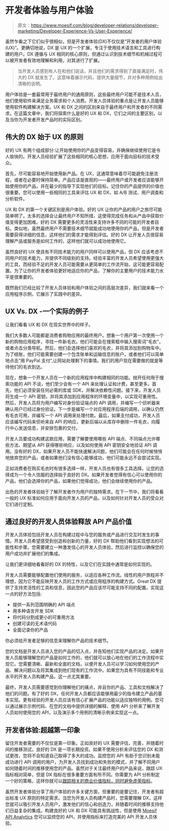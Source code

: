# 开发者体验与用户体验

> 原文：<https://www.moesif.com/blog/developer-relations/developer-marketing/Developer-Experience-Vs-User-Experience/>

虽然乍看之下它们似乎很相似，但是开发者体验(DX)不仅仅是“开发者的用户体验(UX)”。更确切地说，DX 是 UX 的一个扩展，专注于使用技术语言和工具进行构建的用户。DX 遵循与 UX 相同的核心原则，但通过认识到技术细节和机械过程可以被开发者有效地理解和利用，对其进行了扩展。

> 当开发人员感到有人在和他们说话，并且他们的需求得到了直接满足时，伟大的 DX 就发生了。这意味着展示代码，提供大量细节，并对多种用例给出清晰的说明。

用户体验是一套最常用于最终用户的通用原则，这些最终用户可能不是技术人员，他们使用软件来满足业务需求和个人消费。开发人员体验的重点是让开发人员能够使用软件构建解决方案。UX 和 DX 之间的区别来自于最终用户和开发者的不同需求。在这篇文章中，我们将探索什么是好的 UX 和 DX，它们之间的主要区别，以及当你为开发者开发产品时的实际区别。

## 伟大的 DX 始于 UX 的原则

好的 UX 有两个组成部分:让开始使用你的产品变得容易，并确保继续使用它是令人愉快的。开发人员经验扩展了这些相同的核心思想，应用于面向目标的技术受众。

首先，尽可能容易地开始使用新产品。在 UX，这通常意味着尽可能避免注册流程，或者在必要时保持简单。产品应该是直观的——最终用户或开发者应该能够开始使用你的产品，并在最少的指导下实现他们的目标。记住你的产品提供的价值也很重要。您可以使用一些相同的工具来评估 UX 和 DX，如 A/B 测试、用户调查和分析软件。

UX 和 DX 的第一个关键区别是用户体验。好的 UX 让你的产品的用户之旅尽可能简单明了。太多的选择会让最终用户不知所措，这使得完成任务和从产品中获取价值变得更加困难。好的 DX 需要更多的灵活性来支持许多不同的可能的开发者目标。类似地，虽然最终用户不需要技术细节就能成功地使用你的产品，但是开发者需要获得详细的信息，这样他们的需求才能得到评估。好的 DX 让开发人员很容易理解产品或服务是如何工作的，这样他们就可以成功地使用它。

虽然良好的 UX 使具有不同技术能力的用户同样可以使用产品，但 DX 应该考虑不同用户的技术能力，并提供不同级别的支持。经验丰富的开发人员希望使用更强大的工具，而经验不足的开发人员可能需要从更简单的工作流开始，这可能更容易配置。为了让你的开发者体验更好地适应你的产品，了解你的主要用户的技术能力水平是很重要的。

既然我们已经比较了开发人员体验和用户体验之间的高层次差异，我们就来看一个应用程序示例，它展示了实践中的差异。

## UX Vs. DX -一个实际的例子

让我们看看 UX 和 DX 在现实世界中的样子。

我们大多数人可能都是消费者购物应用的最终用户。想象一个用户第一次使用一个新的购物应用程序，寻找一件新毛衣。他们可能会在搜索框中输入搜索词“毛衣”，或者点击分类导航。然后，他们会选择他们喜欢的毛衣，并将其添加到购物车中。为了结账，他们可能需要创建一个包含账单和运输信息的账户，或者他们可以简单地点击“用 PayPal 支付”,让网站处理剩下的事情。我们的用户现在需要做的就是等待他们的毛衣到达。

现在，想象一个开发人员在一个新的应用程序中构建相同的功能。抛开任何用于搜索功能的 API 不谈，他们至少会有一个 API 来处理认证和计费，甚至更多。首先，他们必须安装任何必需的库或 SDK，并解决依赖性问题。接下来，开发人员将生成一个 API 密钥，并将其添加到应用程序的环境变量中，以实现可重用性。然后，开发人员将为用户编写对身份验证端点的 API 调用，并编写一个侦听器来确认用户已经过身份验证。下一步是编写一个对应用程序后端的调用，以确认仍然有毛衣可用，并编写一个 API 调用来处理付款。最后，如果支付成功，开发人员应该编写代码来侦听来自 API 的响应，更新后端以从库存中删除一件毛衣，向履行中心发送信息，并安排包裹的交付。

开发人员要成功构建这款应用，需要了解要使用哪些 API 端点、不同端点允许哪些方法、期望从 API 获得哪些响应，以及如何使用 API 密钥安全地验证 API 调用。没有好的 DX，如果开发人员不能快速解决问题，他们可能会在任何时候悄悄地放弃您的产品，或者如果他们没有信心能够成功，他们可能永远不会尝试实现。

正如消费者在购买毛衣时有很多选择一样，开发人员也有很多工具选择。让您的选择成为一个令人信服的选择始于良好的 DX。如果开发者觉得有信心可以使用你的产品，他们会选择你的产品，如果他们觉得成功，他们会继续使用你的产品。

出色的开发者体验始于了解开发者作为用户的独特需求。在下一节中，我们将看看一般的 UX 标准如何应用于面向开发人员的产品，以及如何针对开发人员的受众对它们进行定制。

## 通过良好的开发人员体验释放 API 产品价值

开发人员体验包括开发人员在构建过程中与您的服务或产品进行交互时发生的事情。开发人员希望感受到创造和创新的力量，好的 DX 帮助他们看到实现想法的可能性和步骤。您需要建立一种激发信心的开发人员体验，然后进行监控以确保您的用户成功并扩展他们的集成。

让我们更详细地看看好的 DX 的特性，以及它们在实践中通常是如何实现的。

开发人员需要能够配置他们使用的服务，以适应各种工作流。线性的用户旅程并不理想，因为它不能反映开发人员的工作方式或应用程序的构建方式。Great DX 提供了支持灵活性的工具和信息，因此您的产品应该尽可能支持不同的配置。实现这一点的好方法包括:

*   提供一系列范围明确的 API 端点
*   用多种语言开发 SDK
*   将代码分割成更小的可重用方法
*   创建可读的无术语代码
*   全面记录你的产品

你必须给开发者足够的信息来理解你产品的技术细节。

您的文档是开发人员进入您的产品的切入点，并告知他们实现产品的决定。如果开发人员能够理解您的产品是如何工作的，他们就可以放心地在他们的工作流程中实现它。您需要清晰、最新和全面的文档，以便开发人员可以学习如何使用您的产品、解决问题以及将其集成到他们现有的工作流中。如果您为具有不同技能和专业水平的开发人员构建产品，这一点尤其重要。

最终，开发人员需要感觉到你理解他们的痛点，并且你的产品、工具和文档解决了他们的问题。有了好的 DX，任何开发人员都应该能够用最少的指令建立产品的基本实现。更有经验的开发人员应该有信心扩展产品的功能以适应独特的用例。您可以通过展示示例代码、在您的文档中提供详细的解释、使用 API 分析来了解开发人员如何使用您的 API，以及演示多个用例的清晰示例来实现这一点。

## 开发者体验:超越第一印象

留住开发者需要的不仅仅是第一印象。正如良好的 UX 需要评估，完善，并随着时间的推移测试，良好的 DX 是一项长期投资。如果不使用分析来评估您的 DX 和测试更改，您将不会知道自己取得了多大的成功。监控您的 API 有助于您识别未能成功进行 API 调用的用户，为开发人员找到成功和失败的模式，并了解不同用户如何随着时间的推移使用您的产品。虽然对于关注最终用户的产品来说，跟踪 UX 指标相对简单，但是 DX 指标在很多重要方面有所不同。你需要为 API 分析制定一个好的策略，这样你就可以[跟踪相关的商业价值指标，同时避免虚荣指标](https://www.moesif.com/blog/api-product-management/api-metrics/Vanity-Metrics-for-APIs-vs-Tracking-Business-Value-From-API-Transactions/?utm_campaign=Int-site&utm_source=blog&utm_medium=body&utm_term=devex-vs-userex)。

虽然开发者体验分享了用户体验的许多关键方面，但重要的是要记住，开发者有超出标准 UX 原则的特定需求。当您为开发人员构建产品时，您需要理解 DX，这样您就可以吸引开发人员用户，激发他们的信心和创造力，并随着时间的推移支持他们日益复杂的集成。构建良好的 UX 和 DX 可能具有挑战性，但是使用 [Moesif API Analytics](https://www.moesif.com/solutions/api-product-management/?utm_campaign=Int-site&utm_source=blog&utm_medium=body&utm_term=devex-vs-userex) 您可以监控您的 API，并使用指标来打造完美的 API 开发人员体验。